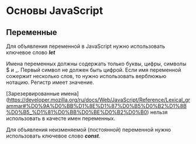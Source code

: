 # Основы JavaScript
## Переменные
Для объявления переменной в JavaScript нужно использовать ключевое слово ***let***

Имена переменных должны содержать только буквы, цифры, символы $ и _. Первый символ не должен быть цифрой. Если имя переменной сожержит несколько слов, то нужно использовать верблюжью нотацию. Регистр имеет значение.

[Зарезервированные имена] (https://developer.mozilla.org/ru/docs/Web/JavaScript/Reference/Lexical_grammar#%D0%9A%D0%BB%D1%8E%D1%87%D0%B5%D0%B2%D1%8B%D0%B5_%D1%81%D0%BB%D0%BE%D0%B2%D0%B0) нельзя использовать в качесте имен переменных.

Для объявления неизменяемой (постоянной) переменной нужно использовать ключевое слово ***const***.

